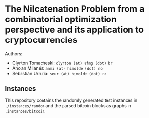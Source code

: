 # The Nilcatenation Problem from a combinatorial optimization perspective and its application to cryptocurrencies

Authors:

* Clynton Tomacheski: `clynton (at) ufmg (dot) br`
* Anolan Milanés: `anmi (at) himolde (dot) no`
* Sebastián Urrutia: `seur (at) himolde (dot) no`

## Instances

This repository contains the randomly generated test instances in `./instances/random` and the parsed bitcoin blocks as graphs in `.instances/bitcoin`.  
